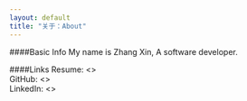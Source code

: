 ```yaml
---
layout: default
title: "关于：About"
---
```

####Basic Info
My name is Zhang Xin, A software developer.  

####Links
Resume: <>  
GitHub: <>  
LinkedIn: <>  
